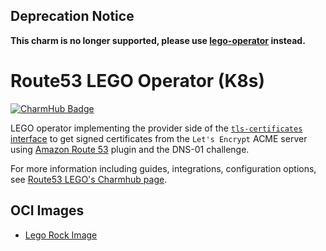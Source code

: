 ## Deprecation Notice

**This charm is no longer supported, please use [lego-operator](https://github.com/canonical/lego-operator) instead.**

# Route53 LEGO Operator (K8s)

[![CharmHub Badge](https://charmhub.io/route53-lego-k8s/badge.svg)](https://charmhub.io/route53-lego-k8s)

LEGO operator implementing the provider side of the
[`tls-certificates` interface](https://github.com/canonical/tls-certificates-interface)
to get signed certificates from the `Let's Encrypt` ACME server
using [Amazon Route 53](https://go-acme.github.io/lego/dns/route53/) plugin and the DNS-01 challenge.

For more information including guides, integrations, configuration options, see [Route53 LEGO's Charmhub page](https://charmhub.io/route53-lego-k8s).

## OCI Images

- [Lego Rock Image](https://github.com/canonical/lego-rock)
